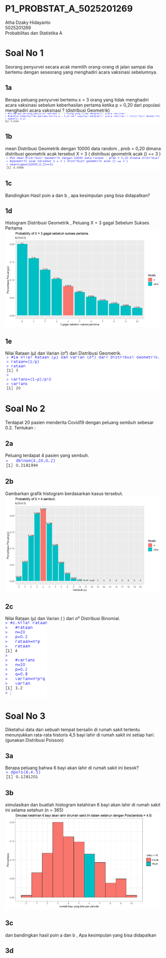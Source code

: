 # P1_PROBSTAT_A_5025201269
Atha Dzaky Hidayanto  
5025201269  
Probabilitas dan Statistika A  

# Soal No 1  
Seorang penyurvei secara acak memilih orang-orang di jalan sampai dia bertemu dengan
seseorang yang menghadiri acara vaksinasi sebelumnya.
## 1a  
Berapa peluang penyurvei bertemu x = 3 orang yang tidak menghadiri acara vaksinasi
sebelum keberhasilan pertama ketika p = 0,20 dari populasi menghadiri acara vaksinasi ?
(distribusi Geometrik)  
![alt text](https://github.com/AthaDzaky/P1_PROBSTAT_A_5025201269/blob/main/img/1a.png "1a") 

## 1b  
mean Distribusi Geometrik dengan 10000 data random , prob = 0,20 dimana distribusi
geometrik acak tersebut X = 3 ( distribusi geometrik acak () == 3 )  
![alt text](https://github.com/AthaDzaky/P1_PROBSTAT_A_5025201269/blob/main/img/1b.png "1b")  

## 1c
Bandingkan Hasil poin a dan b , apa kesimpulan yang bisa didapatkan?  

## 1d  
Histogram Distribusi Geometrik , Peluang X = 3 gagal Sebelum Sukses Pertama  
![alt text](https://github.com/AthaDzaky/P1_PROBSTAT_A_5025201269/blob/main/img/1d.png "1d") 
## 1e  
Nilai Rataan (μ) dan Varian (σ²) dari Distribusi Geometrik.
![alt text](https://github.com/AthaDzaky/P1_PROBSTAT_A_5025201269/blob/main/img/1e.png "1e") 

# Soal No 2  
Terdapat 20 pasien menderita Covid19 dengan peluang sembuh sebesar 0.2. Tentukan :  
## 2a
Peluang terdapat 4 pasien yang sembuh.  
![alt text](https://github.com/AthaDzaky/P1_PROBSTAT_A_5025201269/blob/main/img/2a.png "2a")  
## 2b  
Gambarkan grafik histogram berdasarkan kasus tersebut.  
![alt text](https://github.com/AthaDzaky/P1_PROBSTAT_A_5025201269/blob/main/img/2b.png "2b") 
## 2c
Nilai Rataan (μ) dan Varian ( ) dari σ² Distribusi Binomial.  
![alt text](https://github.com/AthaDzaky/P1_PROBSTAT_A_5025201269/blob/main/img/2c.png "2c")  

# Soal No 3  
Diketahui data dari sebuah tempat bersalin di rumah sakit tertentu menunjukkan rata-rata historis
4,5 bayi lahir di rumah sakit ini setiap hari. (gunakan Distribusi Poisson)  

## 3a  
Berapa peluang bahwa 6 bayi akan lahir di rumah sakit ini besok?  
![alt text](https://github.com/AthaDzaky/P1_PROBSTAT_A_5025201269/blob/main/img/3a.png "3a")  

## 3b  
simulasikan dan buatlah histogram kelahiran 6 bayi akan lahir di rumah sakit ini selama
setahun (n = 365)  
![alt text](https://github.com/AthaDzaky/P1_PROBSTAT_A_5025201269/blob/main/img/3b.png "3b")  

## 3c
dan bandingkan hasil poin a dan b , Apa kesimpulan yang bisa didapatkan  

## 3d  


